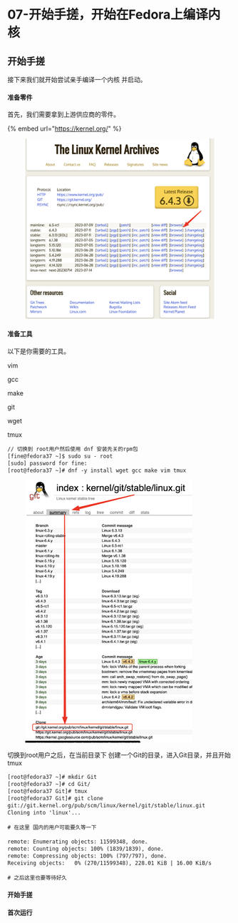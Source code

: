 # 07-开始手搓，开始在Fedora上编译内核

## 开始手搓

接下来我们就开始尝试亲手编译一个内核 并启动。

#### 准备零件

首先，我们需要拿到上游供应商的零件。



{% embed url="https://kernel.org/" %}



<figure><img src=".gitbook/assets/Kernel.org_main_page.jpg" alt=""><figcaption></figcaption></figure>









#### 准备工具





以下是你需要的工具。

vim&#x20;

gcc

make

git

wget

tmux



```shell
// 切换到 root用户然后使用 dnf 安装先关的rpm包
[fine@fedora37 ~]$ sudo su - root
[sudo] password for fine: 
[root@fedora37 ~]# dnf -y install wget gcc make vim tmux

```





<figure><img src=".gitbook/assets/kernel_git_stable_linux.git.jpg" alt="" width="375"><figcaption></figcaption></figure>

切换到root用户之后，在当前目录下 创建一个Git的目录，进入Git目录，并且开始tmux

```
[root@fedora37 ~]# mkdir Git
[root@fedora37 ~]# cd Git/
[root@fedora37 Git]# tmux
[root@fedora37 Git]# git clone git://git.kernel.org/pub/scm/linux/kernel/git/stable/linux.git
Cloning into 'linux'...

# 在这里 国内的用户可能要久等一下

remote: Enumerating objects: 11599348, done.
remote: Counting objects: 100% (1839/1839), done.
remote: Compressing objects: 100% (797/797), done.
Receiving objects:   0% (270/11599348), 228.01 KiB | 16.00 KiB/s

# 之后这里也要等待好久
```















#### 开始手搓





#### 首次运行
